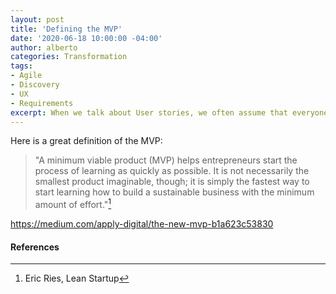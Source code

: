 ```yaml
---
layout: post
title: 'Defining the MVP'
date: '2020-06-18 10:00:00 -04:00'
author: alberto
categories: Transformation
tags:
- Agile
- Discovery
- UX
- Requirements
excerpt: When we talk about User stories, we often assume that everyone will quickly write 'As a user A, I want to do X so that I can do'. Anyone who practices agiles in some fashion knows that finding those stories takes effort. Historically, this is not any different than gathering requirements. Vertical Slicing is a technique that can help focus on the discovery of requirements while always deliverying value.
---
```


Here is a great definition of the MVP:

> "A minimum viable product (MVP) helps entrepreneurs start the process of learning as quickly as possible. It is not necessarily the smallest product imaginable, though; it is simply the fastest way to start learning how to build a sustainable business with the minimum amount of effort."[^1]


https://medium.com/apply-digital/the-new-mvp-b1a623c53830

#### References
[^1]: Eric Ries, Lean Startup

